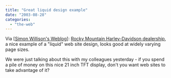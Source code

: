 ```yaml
---
title: "Great liquid design example"
date: "2003-08-28"
categories: 
  - "the-web"
---
```


Via \[[Simon Willison's Weblog](http://simon.incutio.com/)\]: [Rocky Mountain Harley-Davidson dealership](http://www.rmh-d.com/), a nice example of a "liquid" web site design, looks good at widely varying page sizes.

We were just talking about this with my colleagues yesterday - if you spend a pile of money on this nice 21 inch TFT display, don't you want web sites to take advantage of it?
